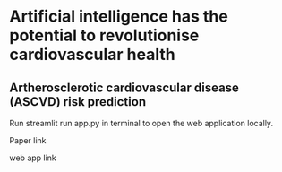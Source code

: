 # Artificial intelligence has the potential to revolutionise cardiovascular health

## Artherosclerotic cardiovascular disease (ASCVD) risk prediction 


Run streamlit run app.py in terminal to open the web application locally.


Paper link 

web app link
